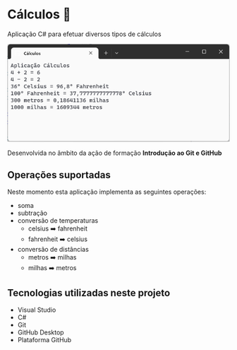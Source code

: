 # Cálculos :1234:

Aplicação C# para efetuar diversos tipos de cálculos

![Aplicação Cálculos](aplicacao-calculos.png)

Desenvolvida no âmbito da ação de formação **Introdução ao Git e GitHub**

## Operações suportadas

Neste momento esta aplicação implementa as seguintes operações:

- soma
- subtração
- conversão de temperaturas
    - celsius :arrow_right: fahrenheit
    - fahrenheit :arrow_right: celsius
- conversão de distâncias
    - metros :arrow_right: milhas
    - milhas :arrow_right: metros

## Tecnologias utilizadas neste projeto

- Visual Studio
- C#
- Git
- GitHub Desktop
- Plataforma GitHub